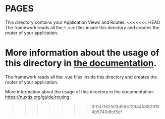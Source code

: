 # PAGES

This directory contains your Application Views and Routes.
<<<<<<< HEAD
The framework reads all the `*.vue` files inside this directory and creates the router of your application.

More information about the usage of this directory in [the documentation](https://nuxtjs.org/guide/routing).
=======
The framework reads all the .vue files inside this directory and creates the router of your application.

More information about the usage of this directory in the documentation:
https://nuxtjs.org/guide/routing

>>>>>>> 3f0d7f62503d5951294456829104b5740dfcf5cf
